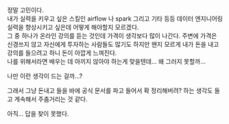 정말 고민이다.  
내가 실력을 키우고 싶은 스킬인 airflow 나 spark 그리고 기타 등등 데이터 엔지니어링 실력을 향상시키고 싶은데 어떻게 해야할지 모르겠다.  
그 중 하나가 온라인 강의를 듣는 것인데 가격이 생각보다 많이 나간다. 주변에 가격은 신경쓰지 않고 자신에게 투자하는 사람들도 많기도 하지만 왠지 모르게 내가 돈을 내고 강의를 들으려고 하니 돈이 아깝게 느껴진다.  
나를 위해서라면 배우는 데 아끼지 않아야 하는게 맞을텐데... 왜 그러지 못할까...  

나만 이런 생각이 드는 걸까...?  

그래서 그냥 돈내고 들을 바에 공식 문서를 파고 들어서 확 정리해버려? 하는 생각도 들고 계속해서 주춤거리는 것 같다.  

아직... 답을 찾이 못했다.  